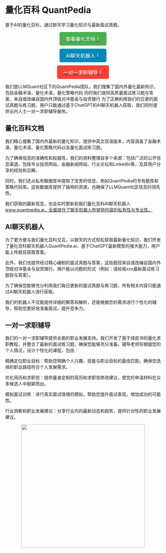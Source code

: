 # 量化百科 QuantPedia
基于AI的量化百科，通过聊天学习量化知识与最新面试真题。
<p align="center">
  <a href="/docs/intro">
    <button style="padding: 10px 20px; background-color: #4CAF50; color: white; border: none; border-radius: 5px; font-size: 16px; display: block; margin: 10px auto;">
      查看量化文档！
    </button>
  </a>
  <a href="https://quantpedia.ai" target="_blank">
    <button style="padding: 10px 20px; background-color: #008CBA; color: white; border: none; border-radius: 5px; font-size: 16px; display: block; margin: 10px auto;">
      AI聊天机器人！
    </button>
  </a>
  <a href="mailto:info@llmquant.com" target="_blank">
    <button style="padding: 10px 20px; background-color: #f44336; color: white; border: none; border-radius: 5px; font-size: 16px; display: block; margin: 10px auto;">
      一对一求职辅导！
    </button>
  </a>
</p>


我们是LLMQuant社区下的QuantPedia团队，我们搜集了国内外量化最新知识，包括金融术语，量化术语，量化策略代码 同时我们提供高质量面试练习题与答案，来自或改编自国内外顶级对冲基金与投资银行 为了正确利用我们的日更的面试真题与练习题，用户只能通过基于ChatGPT的AI聊天机器人获取，我们同时提供业内人士一对一求职辅导服务。

## 量化百科文档
我们精心搜集了国内外最新的量化知识，提供中英文双语版本，内容涵盖了金融术语、量化术语、量化策略代码以及量化面试练习题。

为了确保信息的准确性和权威性，我们的资料整理自多个来源：包括广泛的公开信息渠道，包括专业投资网站、金融新闻网站、行业论坛和LinkedIn等，及其用户分享的经验和见解。

同时，我们还从私有数据库中提取了宝贵的信息，例如QuantPedia的专有题库和策略代码库。这些数据库提供了独特的资源，也确保了LLMQuant社区信息的领先性。

我们获取的最新信息，也会实时更新到我们量化百科AI聊天机器人 www.quantpedia.ai，全面提升了聊天机器人所提供内容的私有性与专业性。

## AI聊天机器人
为了更方便与我们量化百科交互，以聊天的方式轻松获取最新量化知识，我们开发了量化百科聊天机器人QuantPedia.ai，基于ChatGPT最新模型的强大能力，用户能上传题目获取答案。

此外，我们也提供经过精心编制的面试真题与答案，这些题目来自或改编自国内外顶级对冲基金与投资银行，用户能以问题的形式（例如：请给我xxx最新面试练习题目与答案）。

为了确保您能够充分利用我们每日更新的面试真题与练习题，所有相关内容只能通过AI聊天机器人进行获取。

我们的机器人不仅能提供详细的解答和解析，还能根据您的需求进行个性化的辅导，帮助您更好地准备面试，提升竞争力。

## 一对一求职辅导
我们的一对一求职辅导提供全面的职业发展支持。我们开发了基于绿皮书的量化求职教程，并整合了最新的面试练习题，确保您能够充分准备。辅导老师将根据您的个人情况，设计个性化的课程，包括：

精确定位职业目标：帮助您明确个人兴趣、技能与职业目标的最佳匹配，确保您选择的职业路径符合个人发展需求。

优化简历和求职信：提供量身定制的简历和求职信修改建议，使您的申请材料在众多候选人中脱颖而出。

模拟面试训练：进行真实面试情境的模拟，帮助您提升面试表现，增加成功的可能性。

行业洞察和职业发展建议：分享行业内的最新动态和趋势，提供针对性的职业发展建议。
<p align="center">
  <img src="https://github.com/user-attachments/assets/d5eb2541-294b-4749-8f60-6594ea92dbdf" width="400" />
</p>
